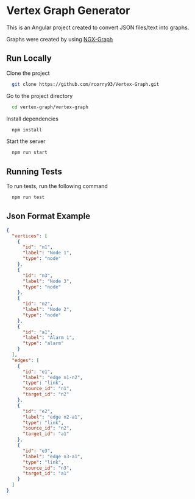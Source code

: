 
# Vertex Graph Generator

This is an Angular project created to convert JSON files/text into graphs.

Graphs were created by using  [NGX-Graph](https://swimlane.github.io/ngx-graph/ "NGX-Graph's Homepage")



## Run Locally

Clone the project

```bash
  git clone https://github.com/rcorry93/Vertex-Graph.git
```

Go to the project directory

```bash
  cd vertex-graph/vertex-graph
```

Install dependencies

```bash
  npm install
```

Start the server

```bash
  npm run start
```


## Running Tests

To run tests, run the following command

```bash
  npm run test
```


## Json Format Example

```json
{
  "vertices": [
    {
      "id": "n1",
      "label": "Node 1",
      "type": "node"
    },
    {
      "id": "n3",
      "label": "Node 3",
      "type": "node"
    },
    {
      "id": "n2",
      "label": "Node 2",
      "type": "node"
    },
    {
      "id": "a1",
      "label": "Alarm 1",
      "type": "alarm"
    }
  ],
  "edges": [
    {
      "id": "e1",
      "label": "edge n1-n2",
      "type": "link",
      "source_id": "n1",
      "target_id": "n2"
    },
    {
      "id": "e2",
      "label": "edge n2-a1",
      "type": "link",
      "source_id": "n2",
      "target_id": "a1"
    },
    {
      "id": "e3",
      "label": "edge n3-a1",
      "type": "link",
      "source_id": "n3",
      "target_id": "a1"
    }
  ]
}
```

